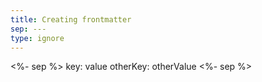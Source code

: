 ```yaml
---
title: Creating frontmatter
sep: ---
type: ignore 
---
```

<%- sep %>
key: value
otherKey: otherValue
<%- sep %>
